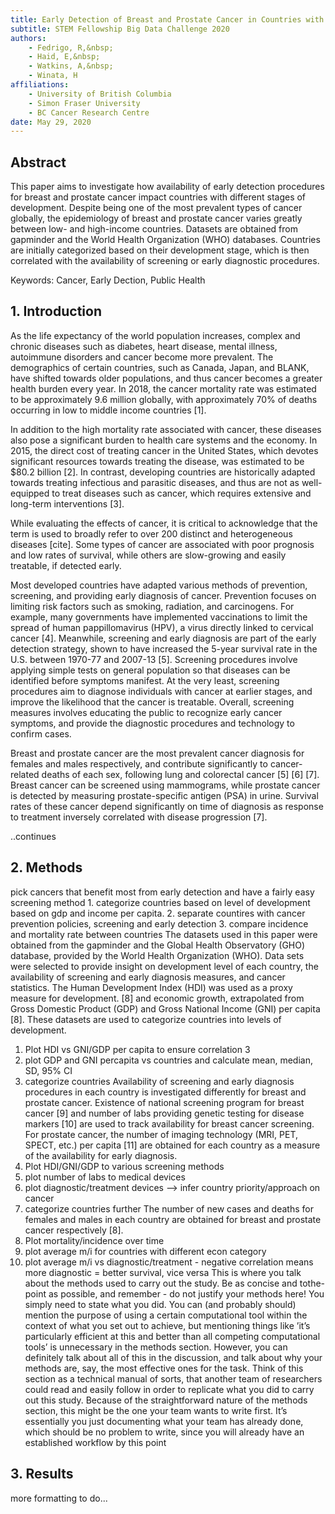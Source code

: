 ```yaml
---
title: Early Detection of Breast and Prostate Cancer in Countries with Varying levels of Development
subtitle: STEM Fellowship Big Data Challenge 2020
authors:
    - Fedrigo, R,&nbsp;
    - Haid, E,&nbsp; 
    - Watkins, A,&nbsp;
    - Winata, H
affiliations:
    - University of British Columbia
    - Simon Fraser University
    - BC Cancer Research Centre
date: May 29, 2020
---
```


## Abstract
This paper aims to investigate how availability of early detection procedures for breast and
prostate cancer impact countries with different
stages of development. Despite being one of the
most prevalent types of cancer globally, the epidemiology of breast and prostate cancer varies
greatly between low- and high-income countries.
Datasets are obtained from gapminder and the
World Health Organization (WHO) databases.
Countries are initially categorized based on their
development stage, which is then correlated with
the availability of screening or early diagnostic
procedures.

Keywords: Cancer, Early Dection, Public Health

<chart type="line" datasetName="country_year_master" title="Units per Million People by Country by Year" controls />
<chart type="bar" datasetName="grouped_master" title="Units per Million People by Country" controls />
<chart type="bar" datasetName="imaging_units_per_1M_by_development_quartile" title="Units per Million People by HDI Quartile" />

## 1. Introduction
As the life expectancy of the world population
increases, complex and chronic diseases such
as diabetes, heart disease, mental illness, autoimmune disorders and cancer become more
prevalent. The demographics of certain countries, such as Canada, Japan, and BLANK, have
shifted towards older populations, and thus cancer becomes a greater health burden every year.
In 2018, the cancer mortality rate was estimated
to be approximately 9.6 million globally, with
approximately 70% of deaths occurring in low
to middle income countries [1].

In addition to the high mortality rate associated with cancer, these diseases also pose a significant burden to health care systems and the
economy. In 2015, the direct cost of treating
cancer in the United States, which devotes significant resources towards treating the disease,
was estimated to be $80.2 billion [2]. In contrast,
developing countries are historically adapted towards treating infectious and parasitic diseases,
and thus are not as well-equipped to treat diseases such as cancer, which requires extensive
and long-term interventions [3].

While evaluating the effects of cancer, it is critical to acknowledge that the term is used to broadly refer to over 200
distinct and heterogeneous diseases [cite]. Some types of cancer are associated with poor prognosis and low rates of 
survival, while others are slow-growing and easily treatable, if detected early.

Most developed countries have adapted various methods of prevention, screening, and providing early diagnosis of cancer. Prevention
focuses on limiting risk factors such as smoking, radiation, and carcinogens. For example,
many governments have implemented vaccinations to limit the spread of human pappillomavirus (HPV), a virus directly linked to cervical cancer [4]. Meanwhile, screening and early
diagnosis are part of the early detection strategy, shown to have increased the 5-year survival
rate in the U.S. between 1970-77 and 2007-13
[5]. Screening procedures involve applying simple tests on general population so that diseases
can be identified before symptoms manifest. At
the very least, screening procedures aim to diagnose individuals with cancer at earlier stages,
and improve the likelihood that the cancer is
treatable. Overall, screening measures involves
educating the public to recognize early cancer
symptoms, and provide the diagnostic procedures and technology to confirm cases.

Breast and prostate cancer are the most
prevalent cancer diagnosis for females and
males respectively, and contribute significantly
to cancer-related deaths of each sex, following
lung and colorectal cancer [5] [6] [7]. Breast
cancer can be screened using mammograms,
while prostate cancer is detected by measuring
prostate-specific antigen (PSA) in urine. Survival rates of these cancer depend significantly
on time of diagnosis as response to treatment
inversely correlated with disease progression [7].

..continues

## 2. Methods
pick cancers that benefit most from early
detection and have a fairly easy screening
method 1. categorize countries based on level
of development based on gdp and income per
capita. 2. separate countires with cancer prevention policies, screening and early detection 3.
compare incidence and mortality rate between
countries
The datasets used in this paper were obtained
from the gapminder and the Global Health
Observatory (GHO) database, provided by the
World Health Organization (WHO). Data sets
were selected to provide insight on development
level of each country, the availability of screening and early diagnosis measures, and cancer
statistics.
The Human Development Index (HDI) was
used as a proxy measure for development. [8]
and economic growth, extrapolated from Gross
Domestic Product (GDP) and Gross National
Income (GNI) per capita [8]. These datasets are
used to categorize countries into levels of development.
1. Plot HDI vs GNI/GDP per capita to ensure
correlation
3
2. plot GDP and GNI percapita vs countries
and calculate mean, median, SD, 95% CI
3. categorize countries
Availability of screening and early diagnosis
procedures in each country is investigated differently for breast and prostate cancer. Existence
of national screening program for breast cancer
[9] and number of labs providing genetic testing
for disease markers [10] are used to track availability for breast cancer screening. For prostate
cancer, the number of imaging technology (MRI,
PET, SPECT, etc.) per capita [11] are obtained
for each country as a measure of the availability
for early diagnosis.
1. Plot HDI/GNI/GDP to various screening
methods
2. plot number of labs to medical devices
3. plot diagnostic/treatment devices –> infer
country priority/approach on cancer
4. categorize countries further
The number of new cases and deaths for females and males in each country are obtained
for breast and prostate cancer respectively [8].
1. Plot mortality/incidence over time
2. plot average m/i for countries with different
econ category
3. plot average m/i vs diagnostic/treatment -
negative correlation means more diagnostic
= better survival, vice versa
This is where you talk about the methods used
to carry out the study. Be as concise and tothe-point as possible, and remember - do not
justify your methods here! You simply need
to state what you did. You can (and probably
should) mention the purpose of using a certain
computational tool within the context of what
you set out to achieve, but mentioning things
like ’it’s particularly efficient at this and better
than all competing computational tools’ is unnecessary in the methods section. However, you
can definitely talk about all of this in the discussion, and talk about why your methods are,
say, the most effective ones for the task.
Think of this section as a technical manual
of sorts, that another team of researchers could
read and easily follow in order to replicate what
you did to carry out this study.
Because of the straightforward nature of the
methods section, this might be the one your
team wants to write first. It’s essentially you
just documenting what your team has already
done, which should be no problem to write, since
you will already have an established workflow by
this point

## 3. Results
more formatting to do...

<script>
    import Chart from "../components/Chart";
    export default {
        components: {Chart}
    }
</script>
